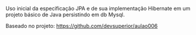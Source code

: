 Uso inicial da especificação JPA e de sua implementação Hibernate em um projeto básico de Java persistindo em db Mysql.

Baseado no projeto: https://github.com/devsuperior/aulao006